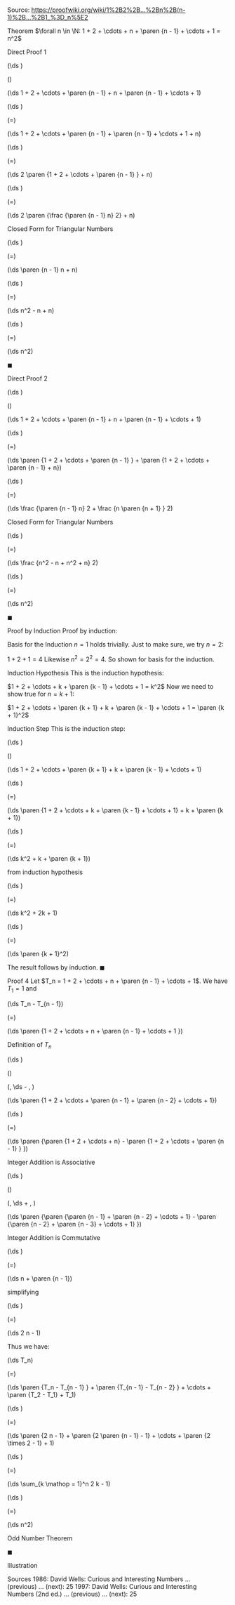 # 

Source: https://proofwiki.org/wiki/1%2B2%2B...%2Bn%2B(n-1)%2B...%2B1_%3D_n%5E2



Theorem
$\forall n \in \N: 1 + 2 + \cdots + n + \paren {n - 1} + \cdots + 1 = n^2$


Direct Proof 1













\(\ds \)

\(\)







\(\ds 1 + 2 + \cdots + \paren {n - 1} + n + \paren {n - 1} + \cdots + 1\)




















\(\ds \)

\(=\)







\(\ds 1 + 2 + \cdots + \paren {n - 1} + \paren {n - 1} + \cdots + 1 + n\)




















\(\ds \)

\(=\)







\(\ds 2 \paren {1 + 2 + \cdots + \paren {n - 1} } + n\)




















\(\ds \)

\(=\)







\(\ds 2 \paren {\frac {\paren {n - 1} n} 2} + n\)





Closed Form for Triangular Numbers














\(\ds \)

\(=\)







\(\ds \paren {n - 1} n + n\)




















\(\ds \)

\(=\)







\(\ds n^2 - n + n\)




















\(\ds \)

\(=\)







\(\ds n^2\)









$\blacksquare$


Direct Proof 2













\(\ds \)

\(\)







\(\ds 1 + 2 + \cdots + \paren {n - 1} + n + \paren {n - 1} + \cdots + 1\)




















\(\ds \)

\(=\)







\(\ds \paren {1 + 2 + \cdots + \paren {n - 1} } + \paren {1 + 2 + \cdots + \paren {n - 1} + n}\)




















\(\ds \)

\(=\)







\(\ds \frac {\paren {n - 1} n} 2 + \frac {n \paren {n + 1} } 2\)





Closed Form for Triangular Numbers














\(\ds \)

\(=\)







\(\ds \frac {n^2 - n + n^2 + n} 2\)




















\(\ds \)

\(=\)







\(\ds n^2\)









$\blacksquare$


Proof by Induction
Proof by induction:

Basis for the Induction
$n = 1$ holds trivially.
Just to make sure, we try $n = 2$:

$1 + 2 + 1 = 4$
Likewise $n^2 = 2^2 = 4$.
So shown for basis for the induction.


Induction Hypothesis
This is the induction hypothesis:

$1 + 2 + \cdots + k + \paren {k - 1} + \cdots + 1 = k^2$
Now we need to show true for $n = k + 1$:

$1 + 2 + \cdots + \paren {k + 1} + k + \paren {k - 1} + \cdots + 1 = \paren {k + 1}^2$


Induction Step
This is the induction step:














\(\ds \)

\(\)







\(\ds 1 + 2 + \cdots + \paren {k + 1} + k + \paren {k - 1} + \cdots + 1\)




















\(\ds \)

\(=\)







\(\ds \paren {1 + 2 + \cdots + k + \paren {k - 1} + \cdots + 1} + k + \paren {k + 1}\)




















\(\ds \)

\(=\)







\(\ds k^2 + k + \paren {k + 1}\)





from induction hypothesis














\(\ds \)

\(=\)







\(\ds k^2 + 2k + 1\)




















\(\ds \)

\(=\)







\(\ds \paren {k + 1}^2\)









The result follows by induction.
$\blacksquare$


Proof 4
Let $T_n = 1 + 2 + \cdots + n + \paren {n - 1} + \cdots + 1$.
We have $T_1 = 1$
and














\(\ds T_n - T_{n - 1}\)

\(=\)







\(\ds \paren {1 + 2 + \cdots + n + \paren {n - 1} + \cdots + 1 }\)





Definition of $T_n$














\(\ds \)

\(\)





\(\, \ds - \, \)

\(\ds \paren {1 + 2 + \cdots + \paren {n - 1} + \paren {n - 2} + \cdots + 1}\)




















\(\ds \)

\(=\)







\(\ds \paren {\paren {1 + 2 + \cdots + n} - \paren {1 + 2 + \cdots + \paren {n - 1} } }\)





Integer Addition is Associative














\(\ds \)

\(\)





\(\, \ds + \, \)

\(\ds \paren {\paren {\paren {n - 1} + \paren {n - 2} + \cdots + 1} - \paren {\paren {n - 2} + \paren {n - 3} + \cdots + 1} }\)





Integer Addition is Commutative














\(\ds \)

\(=\)







\(\ds n + \paren {n - 1}\)





simplifying














\(\ds \)

\(=\)







\(\ds 2 n - 1\)









Thus we have:














\(\ds T_n\)

\(=\)







\(\ds \paren {T_n - T_{n - 1} } + \paren {T_{n - 1} - T_{n - 2} } + \cdots + \paren {T_2 - T_1} + T_1\)




















\(\ds \)

\(=\)







\(\ds \paren {2 n - 1} + \paren {2 \paren {n - 1} - 1} + \cdots + \paren {2 \times 2 - 1} + 1\)




















\(\ds \)

\(=\)







\(\ds \sum_{k \mathop = 1}^n 2 k - 1\)




















\(\ds \)

\(=\)







\(\ds n^2\)





Odd Number Theorem



$\blacksquare$


Illustration



Sources
1986: David Wells: Curious and Interesting Numbers ... (previous) ... (next): $25$
1997: David Wells: Curious and Interesting Numbers (2nd ed.) ... (previous) ... (next): $25$




